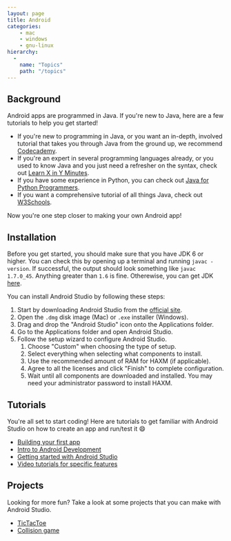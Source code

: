 ```yaml
---
layout: page
title: Android
categories:
    - mac
    - windows
    - gnu-linux
hierarchy:
  -
    name: "Topics"
    path: "/topics"
---
```


## Background

Android apps are programmed in Java. If you're new to Java, here are a few
tutorials to help you get started!

- If you're new to programming in Java, or you want an in-depth, involved
  tutorial that takes you through Java from the ground up, we recommend
  [Codecademy][codecademy].
- If you're an expert in several programming languages already, or you used
  to know Java and you just need a refresher on the syntax, check out [Learn X
  in Y Minutes][xiny].
- If you have some experience in Python, you can check out [Java for Python
  Programmers][java-for-python].
- If you want a comprehensive tutorial of all things Java,
  check out [W3Schools][w3schools]. 

Now you're one step closer to making your own Android app!

## Installation

Before you get started, you should make sure that you have JDK 6 or higher.
You can check this by opening up a terminal and running `javac -version`. If
successful, the output should look something like `javac 1.7.0_45`. Anything
greater than `1.6` is fine. Otherewise, you can get JDK [here][jdk-download].

You can install Android Studio by following these steps:

1. Start by downloading Android Studio from the [official site][download].
2. Open the `.dmg` disk image (Mac) or `.exe` installer (Windows).
3. Drag and drop the "Android Studio" icon onto the Applications folder.
4. Go to the Applications folder and open Android Studio.
5. Follow the setup wizard to configure Android Studio.
    1. Choose "Custom" when choosing the type of setup.
    2. Select everything when selecting what components to install.
    3. Use the recommended amount of RAM for HAXM (if applicable).
    4. Agree to all the licenses and click "Finish" to complete 
        configuration.
    5. Wait until all components are downloaded and installed. You
        may need your administrator password to install HAXM.

## Tutorials

You're all set to start coding! Here are tutorials to get familiar with
Android Studio on how to create an app and run/test it :smile:

- [Building your first app][first-app]
- [Intro to Android Development][upenn]
- [Getting started with Android Studio][vogella]
- [Video tutorials for specific features][vids]

## Projects

Looking for more fun? Take a look at some projects that you can make with
Android Studio.

- [TicTacToe][tictac]
- [Collision game][collision]

[jdk-download]: http://www.oracle.com/technetwork/java/javase/downloads/index.html
[download]: http://developer.android.com/sdk/index.html
[w3schools]: https://www.w3schools.com/java/
[codecademy]: https://www.codecademy.com/learn/learn-java
[xiny]: https://learnxinyminutes.com/docs/java/
[java-for-python]: http://interactivepython.org/runestone/static/java4python/index.html
[first-app]:https://developer.android.com/training/basics/firstapp/creating-project
[user-guide]:[https://developer.android.com/studio/intro/]
[vogella]:http://www.vogella.com/tutorials/Android/article.html#androidstudio_starter
[vids]:https://www.youtube.com/playlist?list=PLB03EA9545DD188C3
[collision]:https://www.youtube.com/playlist?list=PL2xjPbQaM7JZ_FmXwTAesiAciHEPlGmiW
[tictac]:https://www.youtube.com/watch?v=uHzNwhU_Nvg
[upenn]:https://www.seas.upenn.edu/~cis195/android/lectures.html
